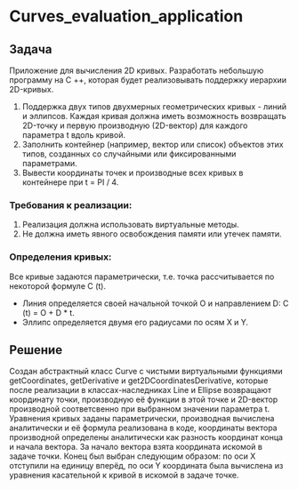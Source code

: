 # Curves_evaluation_application
## Задача
Приложение для вычисления 2D кривых. Разработать небольшую программу на C ++, которая будет реализовывать поддержку иерархии 2D-кривых. 
1. Поддержка двух типов двухмерных геометрических кривых - линий и эллипсов. Каждая кривая должна иметь возможность возвращать 2D-точку и первую производную (2D-вектор) для каждого параметра t вдоль кривой.
2. Заполнить контейнер (например, вектор или список) объектов этих типов, созданных со случайными или фиксированными параметрами.
3. Вывести координаты точек и производные всех кривых в контейнере при t = PI / 4.

### Требования к реализации: 
1. Реализация должна использовать виртуальные методы.
2. Не должна иметь явного освобождения памяти или утечек памяти.

### Определения кривых:

Все кривые задаются параметрически, т.е. точка рассчитывается по некоторой формуле C (t). 
* Линия определяется своей начальной точкой O и направлением D: C (t) = O + D * t. 
* Эллипс определяется двумя его радиусами по осям X и Y.

## Решение

Создан абстрактный класс Curve с чистыми виртуальными функциями getCoordinates, getDerivative и get2DCoordinatesDerivative, которые после реализации в классах-наследниках Line и Ellipse возвращают координату точки, производную её функции в этой точке и 2D-вектор производной соответсвенно при выбранном значении параметра t. Уравнения кривых заданы параметрически, производная вычислена аналитически и её формула реализована в коде, координаты вектора производной определены аналитически как разность координат конца и начала вектора. За начало вектора взята координата искомой в задаче точки. Конец был выбран следующим образом: по оси Х отступили на единицу вперёд, по оси Y координата была вычислена из уравнения касательной к кривой в искомой в задаче точке.
